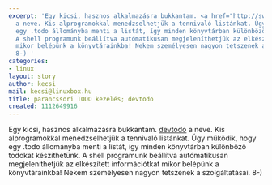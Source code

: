 ```yaml
---
excerpt: 'Egy kicsi, hasznos alkalmazásra bukkantam. <a href="http://swapoff.org/DevTodo">devtodo</a>
  a neve. Kis alprogramokkal menedzselhetjük a tennivaló listánkat. Úgy működik, hogy
  egy .todo állományba menti a listát, így minden könyvtárban különböző todokat készíthetünk.
  A shell programunk beállítva autómatikusan megjeleníthetjük az elkészített információtkat
  mikor belépünk a könyvtárainkba! Nekem személyesen nagyon tetszenek a szolgáltatásai.
  8-) '
categories:
- linux
layout: story
author: kecsi
mail: kecsi@linuxbox.hu
title: parancssori TODO kezelés; devtodo
created: 1112649916
---
```

Egy kicsi, hasznos alkalmazásra bukkantam. <a href="http://swapoff.org/DevTodo">devtodo</a> a neve. Kis alprogramokkal menedzselhetjük a tennivaló listánkat. Úgy működik, hogy egy .todo állományba menti a listát, így minden könyvtárban különböző todokat készíthetünk. A shell programunk beállítva autómatikusan megjeleníthetjük az elkészített információtkat mikor belépünk a könyvtárainkba! Nekem személyesen nagyon tetszenek a szolgáltatásai. 8-) 
